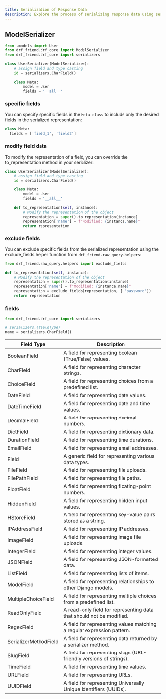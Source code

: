 ```yaml
---
title: Serialization of Response Data
description: Explore the process of serializing response data using serializers
---
```


## ModelSerializer

```python title="moduels/{module_name}/serializers.py"
from .models import User
from drf_friend.drf_core import ModelSerializer
from drf_friend.drf_core import serializers

class UserSerializer(ModelSerializer):
    # assign field and type casting
    id = serializers.CharField()

    class Meta:
        model = User
        fields = '__all__'
```

### specific fields
You can specify specific fields in the `Meta class` to include only the desired fields in the serialized representation:

```python
class Meta:
  fields = ['field_1', 'field2']
```

### modify field data

To modify the representation of a field, you can override the to_representation method in your serializer:

```python
class UserSerializer(ModelSerializer):
    # assign field and type casting
    id = serializers.CharField()

    class Meta:
        model = User
        fields = '__all__'

    def to_representation(self, instance):
        # Modify the representation of the object
        representation = super().to_representation(instance)
        representation['name'] = f"Modified: {instance.name}"
        return representation
```

### exclude fields

You can exclude specific fields from the serialized representation using the exclude_fields helper function from `drf_friend.raw_query.helpers`:

```python
from drf_friend.raw_query.helpers import exclude_fields

def to_representation(self, instance):
    # Modify the representation of the object
    representation = super().to_representation(instance)
    representation['name'] = f"Modified: {instance.name}"
    representation = exclude_fields(representation, [ 'password'])
    return representation
```

### fields

```python
from drf_friend.drf_core import serializers

# serializers.{fieldType}
name = serializers.CharField()
```

| Field Type                | Description                                      |
|---------------------------|--------------------------------------------------|
| BooleanField              | A field for representing boolean (True/False) values.                  |
| CharField                 | A field for representing character strings.                            |
| ChoiceField               | A field for representing choices from a predefined list.               |
| DateField                 | A field for representing date values.                                 |
| DateTimeField             | A field for representing date and time values.                        |
| DecimalField              | A field for representing decimal numbers.                             |
| DictField                 | A field for representing dictionary data.                              |
| DurationField             | A field for representing time durations.                               |
| EmailField                | A field for representing email addresses.                             |
| Field                     | A generic field for representing various data types.                  |
| FileField                 | A field for representing file uploads.                                |
| FilePathField             | A field for representing file paths.                                  |
| FloatField                | A field for representing floating-point numbers.                      |
| HiddenField               | A field for representing hidden input values.                         |
| HStoreField               | A field for representing key-value pairs stored as a string.         |
| IPAddressField            | A field for representing IP addresses.                               |
| ImageField                | A field for representing image file uploads.                         |
| IntegerField              | A field for representing integer values.                              |
| JSONField                 | A field for representing JSON-formatted data.                        |
| ListField                 | A field for representing lists of items.                              |
| ModelField                | A field for representing relationships to other Django models.        |
| MultipleChoiceField       | A field for representing multiple choices from a predefined list.      |
| ReadOnlyField             | A read-only field for representing data that should not be modified.   |
| RegexField                | A field for representing values matching a regular expression pattern. |
| SerializerMethodField     | A field for representing data returned by a serializer method.         |
| SlugField                 | A field for representing slugs (URL-friendly versions of strings).     |
| TimeField                 | A field for representing time values.                                 |
| URLField                  | A field for representing URLs.                                       |
| UUIDField                 | A field for representing Universally Unique Identifiers (UUIDs).       |
